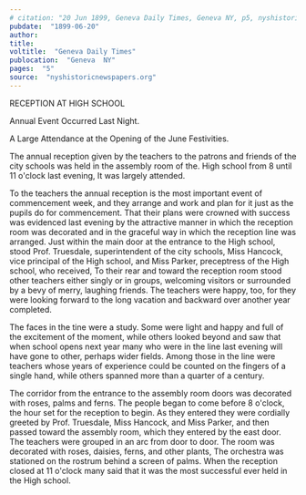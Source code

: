 ```yaml
---
# citation: "20 Jun 1899, Geneva Daily Times, Geneva NY, p5, nyshistoricnewspapers.org."
pubdate:  "1899-06-20"
author: 
title: 
voltitle:  "Geneva Daily Times"
publocation:  "Geneva  NY"
pages:  "5"
source:  "nyshistoricnewspapers.org"
---
```

RECEPTION AT HIGH SCHOOL

Annual Event Occurred Last Night.

A Large Attendance at the Opening of the June Festivities. 

The annual reception given by the teachers to the patrons and friends of the city schools was held in the assembly room of the. High school from 8 until 11 o'clock last evening, It was largely attended.

To the teachers the annual reception is the most important event of commencement week, and they arrange and work and plan for it just as the pupils do for commencement. That their plans were crowned with success was evidenced last evening by the attractive manner in which the reception room was decorated and in the graceful way in which the reception line was arranged. Just within the main door at the entrance to the High school, stood Prof. Truesdale, superintendent of the city schools, Miss Hancock, vice principal of the High school, and Miss Parker, preceptress of the High school, who received, To their rear and toward the reception room stood other teachers either singly or in groups, welcoming visitors or surrounded by a bevy of merry, laughing friends. The teachers were happy, too, for they were looking forward to the long vacation and backward over another year completed.

The faces in the tine were a study. Some were light and happy and full of the excitement of the moment, while others looked beyond and saw that when school opens next year many who were in the line last evening will have gone to other, perhaps wider fields. Among those in the line were teachers whose years of experience could be counted on the fingers of a single hand, while others spanned more than a quarter of a century.

The corridor from the entrance to the assembly room doors was decorated with roses, palms and ferns. The people began to come before 8 o'clock, the hour set for the reception to begin. As they entered they were cordially greeted by Prof. Truesdale, Miss Hancock, and Miss Parker, and then passed toward the assembly room, which they entered by the east door. The teachers were grouped in an arc from door to door. The room was decorated with roses, daisies, ferns, and other plants, The orchestra was stationed on the rostrum behind a screen of palms. When the reception closed at 11 o'clock many said that it was the most successful ever held in the High school.  


